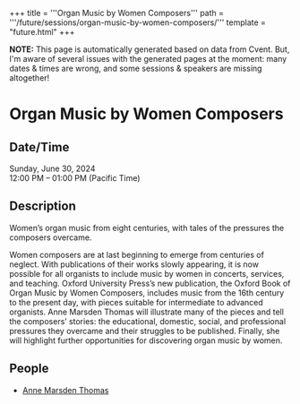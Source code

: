 +++
title = '''Organ Music by Women Composers'''
path = '''/future/sessions/organ-music-by-women-composers/'''
template = "future.html"
+++

<p class="todo">
<strong>NOTE:</strong> This page is automatically generated based on data from Cvent.
But, I'm aware of several issues with the generated pages at the moment:
many dates & times are wrong, and some sessions & speakers are missing altogether!
</p>

<h1>Organ Music by Women Composers</h1>
<h2>Date/Time</h2>
<p>Sunday, June 30, 2024<br>
12:00 PM – 01:00 PM (Pacific Time)</p>
<h2>Description</h2>
Women’s organ music from eight centuries, with tales of the pressures the composers overcame.

Women composers are at last beginning to emerge from centuries of neglect. With publications of their works slowly appearing, it is now possible for all organists to include music by women in concerts, services, and teaching.  Oxford University Press’s new publication, the Oxford Book of Organ Music by Women Composers, includes music from the 16th century to the present day, with pieces suitable for intermediate to advanced organists.   Anne Marsden Thomas will illustrate many of the pieces and tell the composers’ stories: the educational, domestic, social, and professional pressures they overcame and their struggles to be published.   Finally, she will highlight further opportunities for discovering organ music by women.
<h2>People</h2>
<ul><li><a href="/future/performers/anne-marsden-thomas/">Anne Marsden Thomas</a></li></ul>

